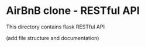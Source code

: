 # AirBnB clone - RESTful API
This directory contains flask RESTful API

(add file structure and documentation)
